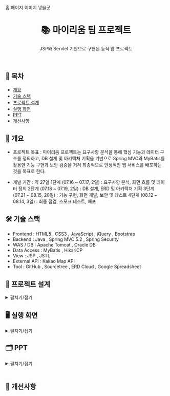 홈 페이지 이미지 넣을곳

<h1 align="center">📚 마이리움 팀 프로젝트</h1>
<p align="center">JSP와 Servlet 기반으로 구현된 동적 웹 프로젝트</p>
<br/>

</details>

## 📌 목차

- [개요](#개요)
- [기술 스택](#-기술-스택)
- [프로젝트 설계](#-프로젝트-설계)
- [실행 화면](#-실행-화면)
- [PPT](#-ppt)
- [개선사항](#-개선사항)

## 📖 개요
- 프로젝트 목표 : 마이리움 프로젝트는 요구사항 분석을 통해 핵심 기능과 데이터 구조를 정의하고, DB 설계 및 아키텍처 기획을 기반으로 Spring MVC와 MyBatis를 활용한 기능 구현과 보안 검증을 거쳐 최종적으로 안정적인 웹 서비스를 배포하는 것을 목표로 한다.
  
- 개발 기간 : 약 27일
1단계 (07.16 ~ 07.17, 2일) : 요구사항 분석, 화면 흐름 및 데이터 정의
2단계 (07.18 ~ 07.19, 2일) : DB 설계, ERD 및 아키텍처 기획
3단계 (07.21 ~ 08.15, 20일) : 기능 구현, 화면 개발, 보안 및 테스트
4단계 (08.12 ~ 08.14, 3일) : 최종 점검, 스모크 테스트, 배포

## 🛠️ 기술 스택
- Frontend : HTML5 , CSS3 , JavaScript , jQuery , Bootstrap
- Backend : Java , Spring MVC 5.2 , Spring Security
- WAS / DB : Apache Tomcat , Oracle DB
- Data Access : MyBatis , HikariCP
- View : JSP , JSTL
- External API : Kakao Map API
- Tool : GitHub , Sourcetree , ERD Cloud , Google Spreadsheet

## 🧩 프로젝트 설계
<details><summary>펼치기/접기</summary>

<h3 align="center">Usecase Diagram</h3>

<img width="1128" height="790" alt="Image" src="https://github.com/user-attachments/assets/728d4a85-0932-4a82-9524-97cdfa095230" />

<h3 align="center">ERD</h3>

<img width="1590" height="1060" alt="image" src="https://github.com/user-attachments/assets/5c1ef303-019c-489d-924a-ba296886ff14" />


<h3 align="center">Class Diagram</h3>

<img width="1932" height="747" alt="Image" src="https://github.com/user-attachments/assets/ff04d9aa-5979-4b42-b2f4-e4e0920a6e2f" />
회원정보 

<img width="1410" height="851" alt="Image" src="https://github.com/user-attachments/assets/ef7a46b7-06d0-43c5-b1a7-665b53e354d6" />
회원가입

<img width="1463" height="1016" alt="Image" src="https://github.com/user-attachments/assets/9e578550-ddb7-4059-a4a3-fdfcccc2175e" />
아이디찾기

<img width="1380" height="927" alt="Image" src="https://github.com/user-attachments/assets/7709e7de-1404-4fbb-949b-4dab8069c9d7" />
비밀번호 찾기

<img width="1281" height="1069" alt="Image" src="https://github.com/user-attachments/assets/3fbbbe04-3853-4a30-93b8-3718dfc2b60f" />
member레스트

<img width="1475" height="1119" alt="Image" src="https://github.com/user-attachments/assets/946672c0-6282-4995-8198-8277b52fb13a" />
회원정보수정

<img width="1170" height="1208" alt="Image" src="https://github.com/user-attachments/assets/3edb21a8-898d-4532-b691-fc98b2522f44" />
마이페이지

<img width="1209" height="1138" alt="Image" src="https://github.com/user-attachments/assets/5706f862-df7b-449e-bcc3-edf1ac966edd" />
주문내역

<img width="2082" height="2085" alt="Image" src="https://github.com/user-attachments/assets/9e6b32c3-8966-48cc-8800-c79a93550638" />
리뷰

<img width="1271" height="724" alt="Image" src="https://github.com/user-attachments/assets/7de8167e-2ab0-41b2-9461-00c3748f7621" />
토탈리뷰



</details>


## 🖥️ 실행 화면
<details><summary>펼치기/접기</summary>

  
![Image](https://github.com/user-attachments/assets/4abb5015-8506-4d88-8090-dfa03419b902)

회원가입

![Image](https://github.com/user-attachments/assets/4b7195ff-b11f-4aeb-955c-51312b2c9ba6)

로그인

![Image](https://github.com/user-attachments/assets/9d809e17-8d76-4b70-b116-5ee7663363c7)
아이디 비밀번호찾기

<!-- Failed to upload "마이페이지환불.gif" -->
마이페이지 구매

![Image](https://github.com/user-attachments/assets/ba9c1f72-1a9f-4f56-ae5d-5d0792af0020)
상품리뷰

![Image](https://github.com/user-attachments/assets/899351c1-0218-427d-ad01-f43e9b9db868)
회원정보수정

![Image](https://github.com/user-attachments/assets/a4c324c9-9387-42fb-bcda-9547266f3245)
비밀번호 변경
</details>

## 🗂️ PPT
<details><summary> 펼치기/접기 </summary>

![Image](https://github.com/user-attachments/assets/e88a6274-824a-49df-abb1-e63b4d900bea)

![Image](https://github.com/user-attachments/assets/bee88854-93c9-4e7f-88f5-1a96989f6f8b)

<img width="1922" height="1085" alt="Image" src="https://github.com/user-attachments/assets/1da655c9-44a0-4a09-9287-ad5fe0b412c7" />

![Image](https://github.com/user-attachments/assets/ecf52773-ef47-49b2-8e28-25e3e8d75ee5)

![Image](https://github.com/user-attachments/assets/8ad0637d-a1cc-4a78-ab70-38ce7baf105f)
![Image](https://github.com/user-attachments/assets/d21ac161-dbbd-4b47-af2c-ba93918a4f06)
![Image](https://github.com/user-attachments/assets/af9848b8-6c0a-411f-93cb-28c8dfe0b9eb)
![Image](https://github.com/user-attachments/assets/31d7db14-7a12-4974-a23f-d2776ab93a06)
![Image](https://github.com/user-attachments/assets/7459942e-cc77-43af-9c24-e6f94451f636)
![Image](https://github.com/user-attachments/assets/44db10a2-6b45-4b00-bf70-4119d03742d4)
![Image](https://github.com/user-attachments/assets/b162bb10-b80b-4eae-bf5f-c4421fc6b06e)
![Image](https://github.com/user-attachments/assets/fd560296-1ca7-42ea-9196-96c2d57b4e45)
![Image](https://github.com/user-attachments/assets/fd824ddb-4807-45ac-9533-fc3f369540f5)
![Image](https://github.com/user-attachments/assets/67196992-8d5b-4603-8783-5953db50f3f8)
![Image](https://github.com/user-attachments/assets/8e6bbc9c-559e-45c2-bb75-99c927069b24)
![Image](https://github.com/user-attachments/assets/5789322f-dd1f-4a63-9f34-b65a8d57a890)
![Image](https://github.com/user-attachments/assets/2ea61220-e372-4adc-b329-84f5bc734bd7)
![Image](https://github.com/user-attachments/assets/ac025faa-c0a6-440c-8b19-496fde4b9f60)

![Image](https://github.com/user-attachments/assets/7142ea2c-cd05-407a-8710-6bb86ce859f5)
![Image](https://github.com/user-attachments/assets/2fa54cf9-3845-4046-80f6-4bd7735ae00a)
![Image](https://github.com/user-attachments/assets/3061162c-d4c4-48e2-b887-7bfbfaeaad33)
![Image](https://github.com/user-attachments/assets/50b30b7d-eaf2-4309-a257-3d5a41ec60c9)
![Image](https://github.com/user-attachments/assets/6b7fa854-8ec5-4733-ba29-1493f844dc66)
![Image](https://github.com/user-attachments/assets/34192e8d-f871-45df-a544-cd11a5f3f18e)
<img width="1924" height="1087" alt="Image" src="https://github.com/user-attachments/assets/caee1baf-e427-4ab5-ae3c-0624df4d727e" />


![Image](https://github.com/user-attachments/assets/2b60860d-2ac1-42fc-bb16-fae557ac1038)
![Image](https://github.com/user-attachments/assets/76a20db9-427d-49d6-8eb3-43c5290ca5c9)
![Image](https://github.com/user-attachments/assets/0fabe28b-3912-4b78-976c-600f8e6c5c7c)
![Image](https://github.com/user-attachments/assets/ad3f60ca-f826-4f11-a44a-38be1f5c163c)
![Image](https://github.com/user-attachments/assets/26f51517-9091-4103-a0c0-c61e8858ece1)
![Image](https://github.com/user-attachments/assets/0387ab88-53fd-47db-99eb-7d0456e10081)
![Image](https://github.com/user-attachments/assets/dba658d9-b01b-400a-a84f-44a653570f99)
![Image](https://github.com/user-attachments/assets/565df81a-a1e1-4218-94e9-dc04fe4aa94b)
![Image](https://github.com/user-attachments/assets/84296071-cbf9-4ae5-87f7-f718c96cb660)
![Image](https://github.com/user-attachments/assets/af0d3431-21f4-4799-b35e-172cf31284f1)
![Image](https://github.com/user-attachments/assets/84e94d13-ad0f-4ab6-8a83-a968a3a9af19)
![Image](https://github.com/user-attachments/assets/df8463d0-e70f-4b45-853f-f36f426b40ce)
![Image](https://github.com/user-attachments/assets/7bafa5b3-be02-48d8-b2fc-ca190be30bbe)
![Image](https://github.com/user-attachments/assets/b3e17e32-816d-4929-a504-e9bd3ce2a37d)
![Image](https://github.com/user-attachments/assets/29464223-2139-420f-a4f8-ca1afcb3fbc6)
![Image](https://github.com/user-attachments/assets/3cd0215d-a16e-4cdb-a56a-6529862c9d02)
![Image](https://github.com/user-attachments/assets/101d2c72-5436-4956-b58e-da4336bb4f89)
![Image](https://github.com/user-attachments/assets/19195e1a-d0f1-453b-b4c9-2181f4ad3c2d)
![Image](https://github.com/user-attachments/assets/9e71c02a-c5f3-49cf-bb87-206a3ade5f71)
![Image](https://github.com/user-attachments/assets/85598711-391d-45fc-a35d-3100ef602ffd)
![Image](https://github.com/user-attachments/assets/7a3efc97-5256-4b5d-b2ac-df9ce17c4cb0)
![Image](https://github.com/user-attachments/assets/789774ba-a508-4932-a106-27605260df8b)
![Image](https://github.com/user-attachments/assets/7323fb4c-a7cc-4d74-b67a-c3a1aa7b9317)
![Image](https://github.com/user-attachments/assets/6820c417-a0b9-44e6-b251-4f183660989a)

![Image](https://github.com/user-attachments/assets/7636490f-b9c7-427e-90f1-53e47fca7f7d)
![Image](https://github.com/user-attachments/assets/574ef6e1-35c6-492f-8040-f58b5df177f0)
![Image](https://github.com/user-attachments/assets/465f487a-ab0a-4bf1-ae18-5a2a299ec489)

</details>
</br>

## 🚀 개선사항
</br>

